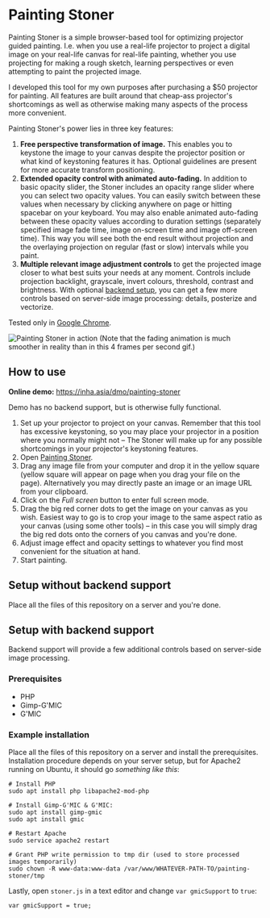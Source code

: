 # Painting Stoner

Painting Stoner is a simple browser-based tool for optimizing projector guided painting. I.e. when you use a real-life projector to project a digital image on your real-life canvas for real-life painting, whether you use projecting for making a rough sketch, learning perspectives or even attempting to paint the projected image.

I developed this tool for my own purposes after purchasing a $50 projector for painting. All features are built around that cheap-ass projector's shortcomings as well as otherwise making many aspects of the process more convenient.

Painting Stoner's power lies in three key features:
1. **Free perspective transformation of image.** This enables you to keystone the image to your canvas despite the projector position or what kind of keystoning features it has. Optional guidelines are present for more accurate transform positioning.
2. **Extended opacity control with animated auto-fading.** In addition to basic opacity slider, the Stoner includes an opacity range slider where you can select two opacity values. You can easily switch between these values when necessary by clicking anywhere on page or hitting spacebar on your keyboard. You may also enable animated auto-fading between these opacity values according to duration settings (separately specified image fade time, image on-screen time and image off-screen time). This way you will see both the end result without projection and the overlaying projection on regular (fast or slow) intervals while you paint.
3. **Multiple relevant image adjustment controls** to get the projected image closer to what best suits your needs at any moment. Controls include projection backlight, grayscale, invert colours, threshold, contrast and brightness. With optional [backend setup](#setup-with-backend-support), you can get a few more controls based on server-side image processing: details, posterize and vectorize.


Tested only in [Google Chrome](https://chrome.google.com).

![Painting Stoner in action](https://storage.googleapis.com/olaviinha/github/ps-4fps.gif)
(Note that the fading animation is much smoother in reality than in this 4 frames per second gif.)

## How to use

**Online demo:** https://inha.asia/dmo/painting-stoner

Demo has no backend support, but is otherwise fully functional.

1. Set up your projector to project on your canvas. Remember that this tool has excessive keystoning, so you may place your projector in a position where you normally might not – The Stoner will make up for any possible shortcomings in your projector's keystoning features.
2. Open [Painting Stoner](https://inha.asia/dmo/painting-stoner).
3. Drag any image file from your computer and drop it in the yellow square (yellow square will appear on page when you drag your file on the page). Alternatively you may directly paste an image or an image URL from your clipboard.
4. Click on the <i>Full screen</i> button to enter full screen mode.
5. Drag the big red corner dots to get the image on your canvas as you wish. Easiest way to go is to crop your image to the same aspect ratio as your canvas (using some other tools) – in this case you will simply drag the big red dots onto the corners of you canvas and you're done.
6. Adjust image effect and opacity settings to whatever you find most convenient for the situation at hand.
7. Start painting.

## Setup without backend support

Place all the files of this repository on a server and you're done.

## Setup with backend support

Backend support will provide a few additional controls based on server-side image processing.

### Prerequisites
- PHP
- Gimp-G'MIC
- G'MIC

### Example installation

Place all the files of this repository on a server and install the prerequisites. Installation procedure depends on your server setup, but for Apache2 running on Ubuntu, it should go _something like this_:

```
# Install PHP
sudo apt install php libapache2-mod-php
```
```
# Install Gimp-G'MIC & G'MIC: 
sudo apt install gimp-gmic
sudo apt install gmic
``` 

```
# Restart Apache
sudo service apache2 restart
```
```
# Grant PHP write permission to tmp dir (used to store processed images temporarily)
sudo chown -R www-data:www-data /var/www/WHATEVER-PATH-TO/painting-stoner/tmp
```

Lastly, open `stoner.js` in a text editor and change `var gmicSupport` to `true`:
```
var gmicSupport = true;
```
